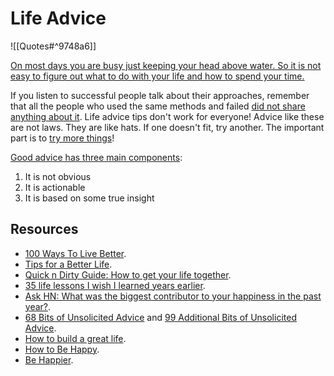 # Life Advice

![[Quotes#^9748a6]]

[On most days you are busy just keeping your head above water. So it is not easy to figure out what to do with your life and how to spend your time.](https://youtu.be/JXeJANDKwDc)

If you listen to successful people talk about their approaches, remember that all the people who used the same methods and failed [did not share anything about it](https://en.wikipedia.org/wiki/Survivorship_bias). Life advice tips don't work for everyone! Advice like these are not laws. They are like hats. If one doesn't fit, try another. The important part is to [try more things](https://www.lesswrong.com/posts/ZzCxs2AFThcTfFeKr/try-more-things)!

[Good advice has three main components](https://atis.substack.com/p/most-advice-is-pretty-bad):
1. It is not obvious
2. It is actionable
3. It is based on some true insight


## Resources

- [100 Ways To Live Better](https://www.lesswrong.com/posts/HJeD6XbMGEfcrx3mD/100-ways-to-live-better).
- [Tips for a Better Life](https://www.lesswrong.com/posts/7hFeMWC6Y5eaSixbD/100-tips-for-a-better-life).
- [Quick n Dirty Guide: How to get your life together](https://www.reddit.com/r/selfimprovement/comments/j9i0bx/quick_n_dirty_guide_how_to_get_your_life/).
- [35 life lessons I wish I learned years earlier](https://www.reddit.com/r/selfimprovement/comments/l5fuxd/35_life_lessons_i_wish_i_learned_years_earlier/).
- [Ask HN: What was the biggest contributor to your happiness in the past year?](https://news.ycombinator.com/item?id=26528011).
- [68 Bits of Unsolicited Advice](https://kk.org/thetechnium/68-bits-of-unsolicited-advice/) and [99 Additional Bits of Unsolicited Advice](https://kk.org/thetechnium/99-additional-bits-of-unsolicited-advice/).
- [How to build a great life](https://mobile.twitter.com/Camp4/status/1402689150353129472).
- [How to Be Happy](https://www.lesswrong.com/posts/ZbgCx2ntD5eu8Cno9/how-to-be-happy).
- [Be Happier](https://www.lesswrong.com/posts/JHcTP4Ad8QAmRTCZm/be-happier).
